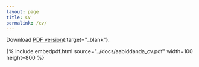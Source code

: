 ```yaml
---
layout: page
title: CV
permalink: /cv/
---
```


Download [PDF version](../docs/aabiddanda_cv.pdf){:target="_blank"}. 

{% include embedpdf.html source="../docs/aabiddanda_cv.pdf" width=100 height=800 %}

